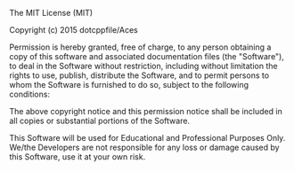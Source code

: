 The MIT License (MIT)

Copyright (c) 2015 dotcppfile/Aces

Permission is hereby granted, free of charge, to any person obtaining a copy of this software and associated documentation files (the "Software"), to deal in the Software without restriction, including without limitation the rights to use, publish, distribute the Software, and to permit persons to whom the Software is furnished to do so, subject to the following conditions:

The above copyright notice and this permission notice shall be included in all copies or substantial portions of the Software.

This Software  will be used for Educational and Professional Purposes Only. We/the Developers are not responsible for any loss or damage caused by this Software, use it at your own risk.
